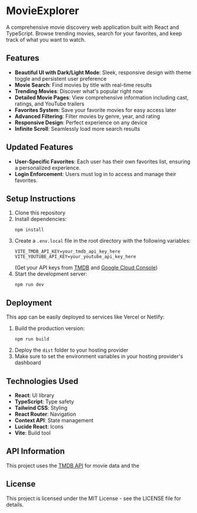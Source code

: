 # MovieExplorer

A comprehensive movie discovery web application built with React and TypeScript. Browse trending movies, search for your favorites, and keep track of what you want to watch.


## Features

- **Beautiful UI with Dark/Light Mode**: Sleek, responsive design with theme toggle and persistent user preference
- **Movie Search**: Find movies by title with real-time results
- **Trending Movies**: Discover what's popular right now
- **Detailed Movie Pages**: View comprehensive information including cast, ratings, and YouTube trailers
- **Favorites System**: Save your favorite movies for easy access later
- **Advanced Filtering**: Filter movies by genre, year, and rating
- **Responsive Design**: Perfect experience on any device
- **Infinite Scroll**: Seamlessly load more search results

## Updated Features

- **User-Specific Favorites**: Each user has their own favorites list, ensuring a personalized experience.
- **Login Enforcement**: Users must log in to access and manage their favorites.


## Setup Instructions

1. Clone this repository
2. Install dependencies:
   ```
   npm install
   ```
3. Create a `.env.local` file in the root directory with the following variables:
   ```
   VITE_TMDB_API_KEY=your_tmdb_api_key_here
   VITE_YOUTUBE_API_KEY=your_youtube_api_key_here
   ```
   (Get your API keys from [TMDB](https://www.themoviedb.org/documentation/api) and [Google Cloud Console](https://console.cloud.google.com/))
4. Start the development server:
   ```
   npm run dev
   ```

## Deployment

This app can be easily deployed to services like Vercel or Netlify:

1. Build the production version:
   ```
   npm run build
   ```
2. Deploy the `dist` folder to your hosting provider
3. Make sure to set the environment variables in your hosting provider's dashboard

## Technologies Used

- **React**: UI library
- **TypeScript**: Type safety
- **Tailwind CSS**: Styling
- **React Router**: Navigation
- **Context API**: State management
- **Lucide React**: Icons
- **Vite**: Build tool

## API Information

 This project uses the [TMDB API](https://www.themoviedb.org/documentation/api) for movie data and the <!--[YouTube API](https://developers.google.com/youtube/v3) for trailers. -->

## License

This project is licensed under the MIT License - see the LICENSE file for details.